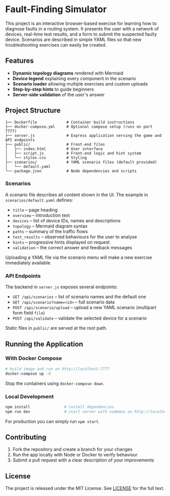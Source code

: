 # Fault-Finding Simulator

This project is an interactive browser-based exercise for learning how to diagnose faults in a routing system. It presents the user with a network of devices, real-time test results, and a form to submit the suspected faulty device. Scenarios are described in simple YAML files so that new troubleshooting exercises can easily be created.

## Features

- **Dynamic topology diagrams** rendered with Mermaid
- **Device legend** explaining every component in the scenario
- **Scenario loader** allowing multiple exercises and custom uploads
- **Step-by-step hints** to guide beginners
- **Server-side validation** of the user's answer

## Project Structure

```
├── Dockerfile             # Container build instructions
├── docker-compose.yml     # Optional compose setup (runs on port 7777)
├── server.js              # Express application serving the game and API endpoints
├── public/                # Front‑end files
│   ├── index.html         # User interface
│   ├── script.js          # Front‑end logic and hint system
│   └── styles.css         # Styling
├── scenarios/             # YAML scenario files (default provided)
│   └── default.yaml
└── package.json           # Node dependencies and scripts
```

### Scenarios

A scenario file describes all content shown in the UI. The example in `scenarios/default.yaml` defines:

- `title` – page heading
- `overview` – introduction text
- `devices` – list of device IDs, names and descriptions
- `topology` – Mermaid diagram syntax
- `paths` – summary of the traffic flows
- `test_results` – observed behaviours for the user to analyse
- `hints` – progressive hints displayed on request
- `validation` – the correct answer and feedback messages

Uploading a YAML file via the scenario menu will make a new exercise immediately available.

### API Endpoints

The backend in `server.js` exposes several endpoints:

- `GET /api/scenarios` – list of scenario names and the default one
- `GET /api/scenario?name=<id>` – full scenario data
- `POST /api/scenario/upload` – upload a new YAML scenario (multipart form field `file`)
- `POST /api/validate` – validate the selected device for a scenario

Static files in `public/` are served at the root path.

## Running the Application

### With Docker Compose

```bash
# build image and run on http://localhost:7777
docker-compose up -d
```

Stop the containers using `docker-compose down`.

### Local Development

```bash
npm install               # install dependencies
npm run dev               # start server with nodemon on http://localhost:3000
```

For production you can simply run `npm start`.

## Contributing

1. Fork the repository and create a branch for your changes
2. Run the app locally with Node or Docker to verify behaviour
3. Submit a pull request with a clear description of your improvements

## License

The project is released under the MIT License. See [LICENSE](LICENSE) for the full text.

